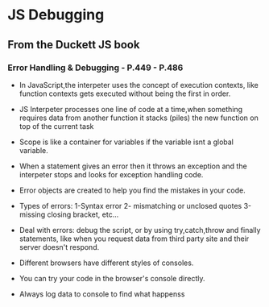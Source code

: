 # JS Debugging

## From the Duckett JS book

### Error Handling & Debugging - P.449 - P.486

* In JavaScript,the interpeter uses the concept of execution contexts, like function contexts gets executed without being the first in order.

* JS Interpeter processes one line of code at a time,when something requires data from another function it stacks (piles) the new function on top of the current task

* Scope is like a container for variables if the variable isnt a global variable.

* When a statement gives an error then it throws an exception and the interpeter stops and looks for exception handling code.

* Error objects are created to help you find the mistakes in your code.

* Types of errors: 1-Syntax error 2- mismatching or unclosed quotes 3-missing closing bracket, etc...

* Deal with errors: debug the script, or by using try,catch,throw and finally statements, like when you request data from third party site and their server doesn't respond.

* Different browsers have different styles of consoles.

* You can try your code in the browser's console directly.

* Always log data to console to find what happenss
